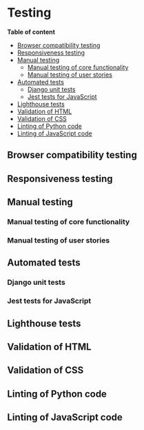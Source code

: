 # Testing

**Table of content**
- [Browser compatibility testing](#browser-compatibility)
- [Responsiveness testing](#responsiveness)
- [Manual testing](#manual-testing)
    - [Manual testing of core functionality](#manual-test-functionality)
    - [Manual testing of user stories](#user-story-testing)
- [Automated tests](#automated-tests)
    - [Django unit tests](#unittests)
    - [Jest tests for JavaScript](#jest-tests)
- [Lighthouse tests](#lighthouse)
- [Validation of HTML](#html-validation)
- [Validation of CSS](#css-validation)
- [Linting of Python code](#python-lint)
- [Linting of JavaScript code](#js-lint)

<a id="browser-compatibility"></a>
## Browser compatibility testing

<a id="responsiveness"></a>
## Responsiveness testing

<a id="manual-testing"></a>
## Manual testing

<a id="manual-test-functionality"></a>
### Manual testing of core functionality

<a id="user-story-testing"></a>
### Manual testing of user stories

<a id="automated-tests"></a>
## Automated tests

<a id="unittests"></a>
### Django unit tests

<a id="jest-tests"></a>
### Jest tests for JavaScript

<a id="lighthouse"></a>
## Lighthouse tests

<a id="html-validation"></a>
## Validation of HTML

<a id="css-validation"></a>
## Validation of CSS

<a id="python-lint"></a>
## Linting of Python code

<a id="js-lint"></a>
## Linting of JavaScript code




